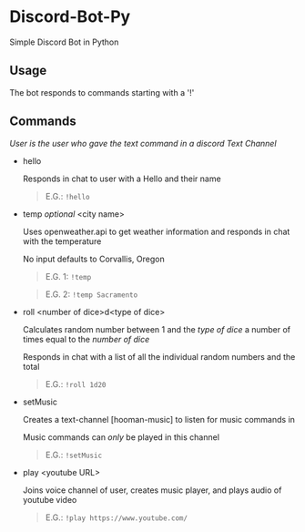 # Discord-Bot-Py
Simple Discord Bot in Python
## Usage
The bot responds to commands starting with a '!'


## Commands
*User is the user who gave the text command in a discord Text Channel*
- hello

  Responds in chat to user with a Hello and their name
  
  > E.G.: `!hello`

- temp *optional* \<city name\>
  
  Uses openweather.api to get weather information and responds in chat with the temperature
  
  No input defaults to Corvallis, Oregon
  
  > E.G. 1: `!temp`
  
  > E.G. 2: `!temp Sacramento`

- roll \<number of dice\>d\<type of dice\>
  
  Calculates random number between 1 and the *type of dice* a number of times equal to the *number of dice*
  
  Responds in chat with a list of all the individual random numbers and the total
  
  > E.G.: `!roll 1d20`

- setMusic

  Creates a text-channel \[hooman-music\] to listen for music commands in
  
  Music commands can *only* be played in this channel
  
  > E.G.: `!setMusic`
  
 - play \<youtube URL\>
 
   Joins voice channel of user, creates music player, and plays audio of youtube video
   
   >  E.G.: `!play https://www.youtube.com/`
